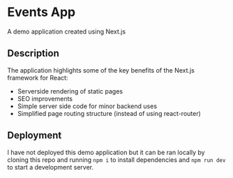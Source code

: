 # Events App

A demo application created using Next.js

## Description

The application highlights some of the key benefits of the Next.js framework for React:

- Serverside rendering of static pages
- SEO improvements
- Simple server side code for minor backend uses
- Simplified page routing structure (instead of using react-router)

## Deployment

I have not deployed this demo application but it can be ran locally by cloning this repo and running `npm i` to install dependencies and `npm run dev` to start a development server.
